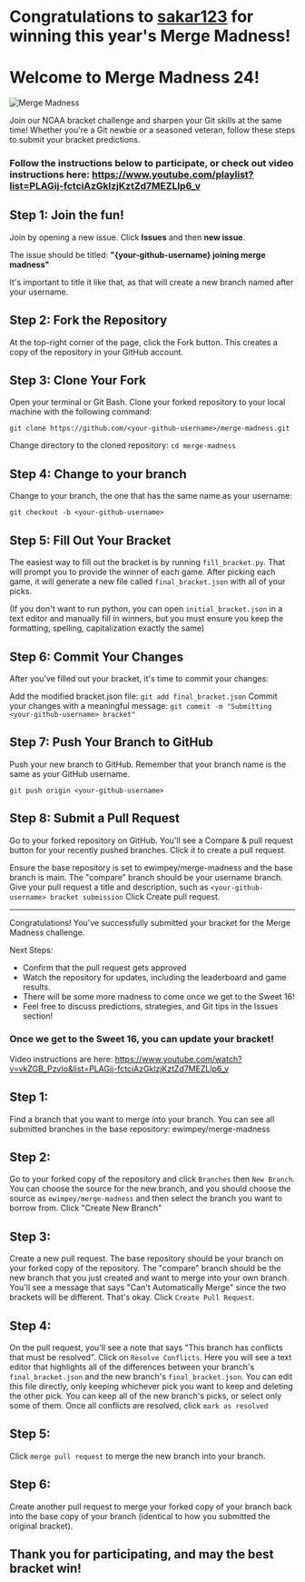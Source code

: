 # Congratulations to [sakar123](https://github.com/sakar123) for winning this year's Merge Madness! 

# Welcome to Merge Madness 24!
![Merge Madness](/helpers/merge-madness.jpg)

Join our NCAA bracket challenge and sharpen your Git skills at the same time! Whether you're a Git newbie or a seasoned veteran, follow these steps to submit your bracket predictions.

### Follow the instructions below to participate, or check out video instructions here: https://www.youtube.com/playlist?list=PLAGij-fctciAzGklzjKztZd7MEZLlp6_v

## Step 1: Join the fun!
Join by opening a new issue. Click **Issues** and then **new issue**. 

The issue should be titled: **"{your-github-username} joining merge madness"**

It's important to title it like that, as that will create a new branch named after your username.

## Step 2: Fork the Repository
At the top-right corner of the page, click the Fork button. This creates a copy of the repository in your GitHub account.

## Step 3: Clone Your Fork
Open your terminal or Git Bash.
Clone your forked repository to your local machine with the following command:

```git clone https://github.com/<your-github-username>/merge-madness.git```

Change directory to the cloned repository:
```cd merge-madness```

## Step 4: Change to your branch
Change to your branch, the one that has the same name as your username:

```git checkout -b <your-github-username>```

## Step 5: Fill Out Your Bracket

The easiest way to fill out the bracket is by running `fill_bracket.py`.
That will prompt you to provide the winner of each game. 
After picking each game, it will generate a new file called `final_bracket.json` with all of your picks.

(If you don't want to run python, you can open `initial_bracket.json` in a text editor and manually fill in winners, but you must ensure you keep the formatting, spelling, capitalization exactly the same)

## Step 6: Commit Your Changes
After you've filled out your bracket, it's time to commit your changes:

Add the modified bracket.json file:
```git add final_bracket.json```
Commit your changes with a meaningful message:
```git commit -m "Submitting <your-github-username> bracket"```

## Step 7: Push Your Branch to GitHub
Push your new branch to GitHub. Remember that your branch name is the same as your GitHub username.

```git push origin <your-github-username>```

## Step 8: Submit a Pull Request
Go to your forked repository on GitHub.
You'll see a Compare & pull request button for your recently pushed branches. Click it to create a pull request.

Ensure the base repository is set to ewimpey/merge-madness and the base branch is main. The "compare" branch should be your username branch.
Give your pull request a title and description, such as `<your-github-username> bracket submission`
Click Create pull request.

***
Congratulations! You've successfully submitted your bracket for the Merge Madness challenge.

Next Steps:
* Confirm that the pull request gets approved
* Watch the repository for updates, including the leaderboard and game results.
* There will be some more madness to come once we get to the Sweet 16! 
* Feel free to discuss predictions, strategies, and Git tips in the Issues section!

### Once we get to the Sweet 16, you can update your bracket!
Video instructions are here: https://www.youtube.com/watch?v=vkZGB_PzvIo&list=PLAGij-fctciAzGklzjKztZd7MEZLlp6_v

## Step 1:
Find a branch that you want to merge into your branch. You can see all submitted branches in the base repository: ewimpey/merge-madness 

## Step 2:
Go to your forked copy of the repository and click `Branches` then `New Branch`. You can choose the source for the new branch, and you should choose the source as `ewimpey/merge-madness` and then select the branch you want to borrow from. Click "Create New Branch"

## Step 3:
Create a new pull request. The base repository should be your branch on your forked copy of the repository. The "compare" branch should be the new branch that you just created and want to merge into your own branch. You'll see a message that says "Can't Automatically Merge" since the two brackets will be different. That's okay. Click `Create Pull Request`.

## Step 4:
On the pull request, you'll see a note that says "This branch has conflicts that must be resolved". Click on `Resolve Conflicts`. Here you will see a text editor that highlights all of the differences between your branch's `final_bracket.json` and the new branch's `final_bracket.json`. You can edit this file directly, only keeping whichever pick you want to keep and deleting the other pick. You can keep all of the new branch's picks, or select only some of them. Once all conflicts are resolved, click `mark as resolved`

## Step 5:
Click `merge pull request` to merge the new branch into your branch. 

## Step 6: 
Create another pull request to merge your forked copy of your branch back into the base copy of your branch (identical to how you submitted the original bracket). 



## Thank you for participating, and may the best bracket win!
